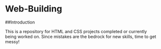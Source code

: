 # Web-Building
##Introduction

This is a repository for HTML and CSS projects completed or currently being worked on. Since mistakes are the bedrock for new skills, time to get messy!

